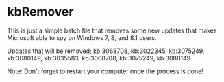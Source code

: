 # kbRemover
This is just a simple batch file that removes some new updates that makes Microsoft able to spy on Windows 7, 8, and 8.1 users.

Updates that will be removed; kb:3068708, kb:3022345, kb:3075249, kb:3080149, kb:3035583, kb:3068708, kb:3075249, kb:3080149

Note: Don't forget to restart your computer once the process is done!
